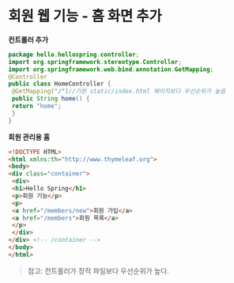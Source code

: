 # 회원 웹 기능 - 홈 화면 추가

**컨트롤러 추가**

```java
package hello.hellospring.controller;
import org.springframework.stereotype.Controller;
import org.springframework.web.bind.annotation.GetMapping;
@Controller
public class HomeController {
 @GetMapping("/")//기본 static/index.html 페이지보다 우선순위가 높음
 public String home() {
 return "home";
 }
}
```

**회원 관리용 홈**

```html
<!DOCTYPE HTML>
<html xmlns:th="http://www.thymeleaf.org">
<body>
<div class="container">
 <div>
 <h1>Hello Spring</h1>
 <p>회원 기능</p>
 <p>
 <a href="/members/new">회원 가입</a>
 <a href="/members">회원 목록</a>
 </p>
 </div>
</div> <!-- /container -->
</body>
</html>
```

> 참고: 컨트롤러가 정적 파일보다 우선순위가 높다.
>
